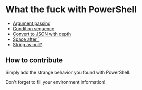 # What the fuck with PowerShell

* [Argument passing](Argument-Passing.md)
* [Condition sequence](Condition-Sequence.md)
* [Convert to JSON with depth](Convert-To-Json-With-Depth.md)
* [Space after `](Space.md)
* [String as null?](StringAsNull.md)

## How to contribute

Simply add the strange behavior you found with PowerShell.

Don't forget to fill your environment information!
